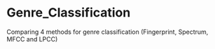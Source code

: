 # Genre_Classification
Comparing 4 methods for genre classification (Fingerprint, Spectrum, MFCC and LPCC)

